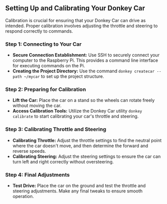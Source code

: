 ## Setting Up and Calibrating Your Donkey Car

Calibration is crucial for ensuring that your Donkey Car can drive as intended. Proper calibration involves adjusting the throttle and steering to respond correctly to commands.

### Step 1: Connecting to Your Car

- **Secure Connection Establishment:** Use SSH to securely connect your computer to the Raspberry Pi. This provides a command line interface for executing commands on the Pi.
- **Creating the Project Directory:** Use the command `donkey createcar --path ~/mycar` to set up the project structure.

### Step 2: Preparing for Calibration

- **Lift the Car:** Place the car on a stand so the wheels can rotate freely without moving the car.
- **Access Calibration Tools:** Utilize the Donkey Car utility `donkey calibrate` to start calibrating your car's throttle and steering.

### Step 3: Calibrating Throttle and Steering

- **Calibrating Throttle:** Adjust the throttle settings to find the neutral point where the car doesn't move, and then determine the forward and reverse speeds.
- **Calibrating Steering:** Adjust the steering settings to ensure the car can turn left and right correctly without oversteering.

### Step 4: Final Adjustments

- **Test Drive:** Place the car on the ground and test the throttle and steering adjustments. Make any final tweaks to ensure smooth operation.
